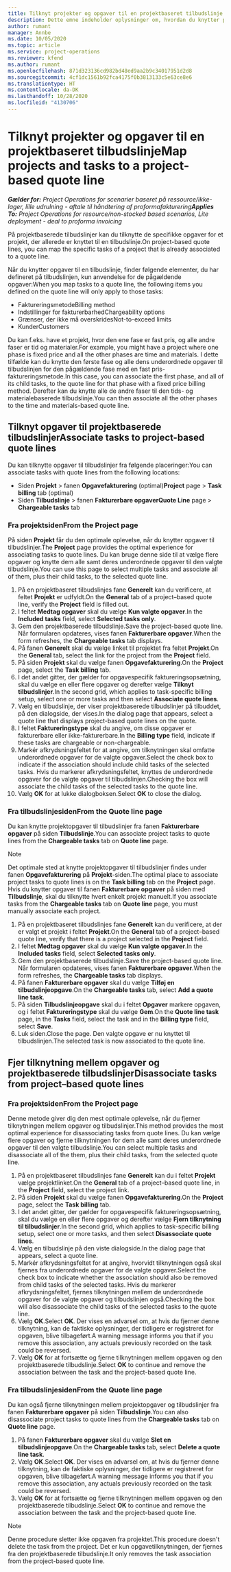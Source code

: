 ```yaml
---
title: Tilknyt projekter og opgaver til en projektbaseret tilbudslinje
description: Dette emne indeholder oplysninger om, hvordan du knytter projekter og opgaver til en projektbaseret opgavelinje.
author: rumant
manager: Annbe
ms.date: 10/05/2020
ms.topic: article
ms.service: project-operations
ms.reviewer: kfend
ms.author: rumant
ms.openlocfilehash: 871d323136cd982bd48ed9aa2b9c34017951d2d8
ms.sourcegitcommit: 4cf1dc1561b92fca4175f0b3813133c5e63ce8e6
ms.translationtype: HT
ms.contentlocale: da-DK
ms.lasthandoff: 10/28/2020
ms.locfileid: "4130706"
---
```

# <a name="map-projects-and-tasks-to-a-project-based-quote-line"></a><span data-ttu-id="5cbb5-103">Tilknyt projekter og opgaver til en projektbaseret tilbudslinje</span><span class="sxs-lookup"><span data-stu-id="5cbb5-103">Map projects and tasks to a project-based quote line</span></span>

<span data-ttu-id="5cbb5-104">_**Gælder for:** Project Operations for scenarier baseret på ressource/ikke-lager, lille udrulning - aftale til håndtering af proformafakturering_</span><span class="sxs-lookup"><span data-stu-id="5cbb5-104">_**Applies To:** Project Operations for resource/non-stocked based scenarios, Lite deployment - deal to proforma invoicing_</span></span>

<span data-ttu-id="5cbb5-105">På projektbaserede tilbudslinjer kan du tilknytte de specifikke opgaver for et projekt, der allerede er knyttet til en tilbudslinje.</span><span class="sxs-lookup"><span data-stu-id="5cbb5-105">On project-based quote lines, you can map the specific tasks of a project that is already associated to a quote line.</span></span>

<span data-ttu-id="5cbb5-106">Når du knytter opgaver til en tilbudslinje, finder følgende elementer, du har defineret på tilbudslinjen, kun anvendelse for de pågældende opgaver:</span><span class="sxs-lookup"><span data-stu-id="5cbb5-106">When you map tasks to a quote line, the following items you defined on the quote line will only apply to those tasks:</span></span>

- <span data-ttu-id="5cbb5-107">Faktureringsmetode</span><span class="sxs-lookup"><span data-stu-id="5cbb5-107">Billing method</span></span>
- <span data-ttu-id="5cbb5-108">Indstillinger for fakturerbarhed</span><span class="sxs-lookup"><span data-stu-id="5cbb5-108">Chargeability options</span></span>
- <span data-ttu-id="5cbb5-109">Grænser, der ikke må overskrides</span><span class="sxs-lookup"><span data-stu-id="5cbb5-109">Not-to-exceed limits</span></span>
- <span data-ttu-id="5cbb5-110">Kunder</span><span class="sxs-lookup"><span data-stu-id="5cbb5-110">Customers</span></span>

<span data-ttu-id="5cbb5-111">Du kan f.eks. have et projekt, hvor den ene fase er fast pris, og alle andre faser er tid og materialer.</span><span class="sxs-lookup"><span data-stu-id="5cbb5-111">For example, you might have a project where one phase is fixed price and all the other phases are time and materials.</span></span> <span data-ttu-id="5cbb5-112">I dette tilfælde kan du knytte den første fase og alle dens underordnede opgaver til tilbudslinjen for den pågældende fase med en fast pris-faktureringsmetode.</span><span class="sxs-lookup"><span data-stu-id="5cbb5-112">In this case, you can associate the first phase, and all of its child tasks, to the quote line for that phase with a fixed price billing method.</span></span> <span data-ttu-id="5cbb5-113">Derefter kan du knytte alle de andre faser til den tids- og materialebaserede tilbudslinje.</span><span class="sxs-lookup"><span data-stu-id="5cbb5-113">You can then associate all the other phases to the time and materials-based quote line.</span></span>

## <a name="associate-tasks-to-project-based-quote-lines"></a><span data-ttu-id="5cbb5-114">Tilknyt opgaver til projektbaserede tilbudslinjer</span><span class="sxs-lookup"><span data-stu-id="5cbb5-114">Associate tasks to project-based quote lines</span></span>

<span data-ttu-id="5cbb5-115">Du kan tilknytte opgaver til tilbudslinjer fra følgende placeringer:</span><span class="sxs-lookup"><span data-stu-id="5cbb5-115">You can associate tasks with quote lines from the following locations:</span></span>

- <span data-ttu-id="5cbb5-116">Siden **Projekt** > fanen **Opgavefakturering** (optimal)</span><span class="sxs-lookup"><span data-stu-id="5cbb5-116">**Project** page > **Task billing** tab (optimal)</span></span>
- <span data-ttu-id="5cbb5-117">Siden **Tilbudslinje** > fanen **Fakturerbare opgaver**</span><span class="sxs-lookup"><span data-stu-id="5cbb5-117">**Quote Line** page > **Chargeable tasks** tab</span></span> 

### <a name="from-the-project-page"></a><span data-ttu-id="5cbb5-118">Fra projektsiden</span><span class="sxs-lookup"><span data-stu-id="5cbb5-118">From the Project page</span></span>

<span data-ttu-id="5cbb5-119">På siden **Projekt** får du den optimale oplevelse, når du knytter opgaver til tilbudslinjer.</span><span class="sxs-lookup"><span data-stu-id="5cbb5-119">The **Project** page provides the optimal experience for associating tasks to quote lines.</span></span> <span data-ttu-id="5cbb5-120">Du kan bruge denne side til at vælge flere opgaver og knytte dem alle samt deres underordnede opgaver til den valgte tilbudslinje.</span><span class="sxs-lookup"><span data-stu-id="5cbb5-120">You can use this page to select multiple tasks and associate all of them, plus their child tasks, to the selected quote line.</span></span>

1. <span data-ttu-id="5cbb5-121">På en projektbaseret tilbudslinjes fane **Generelt** kan du verificere, at feltet **Projekt** er udfyldt.</span><span class="sxs-lookup"><span data-stu-id="5cbb5-121">On the **General** tab of a project–based quote line, verify the **Project** field is filled out.</span></span>
2. <span data-ttu-id="5cbb5-122">I feltet **Medtag opgaver** skal du vælge **Kun valgte opgaver**.</span><span class="sxs-lookup"><span data-stu-id="5cbb5-122">In the **Included tasks** field, select **Selected tasks only**.</span></span>
3. <span data-ttu-id="5cbb5-123">Gem den projektbaserede tilbudslinje.</span><span class="sxs-lookup"><span data-stu-id="5cbb5-123">Save the project-based quote line.</span></span> <span data-ttu-id="5cbb5-124">Når formularen opdateres, vises fanen **Fakturerbare opgaver**.</span><span class="sxs-lookup"><span data-stu-id="5cbb5-124">When the form refreshes, the **Chargeable tasks** tab displays.</span></span>
4. <span data-ttu-id="5cbb5-125">På fanen **Generelt** skal du vælge linket til projektet fra feltet **Projekt**.</span><span class="sxs-lookup"><span data-stu-id="5cbb5-125">On the **General** tab, select the link for the project from the **Project** field.</span></span>
5. <span data-ttu-id="5cbb5-126">På siden **Projekt** skal du vælge fanen **Opgavefakturering**.</span><span class="sxs-lookup"><span data-stu-id="5cbb5-126">On the **Project** page, select the **Task billing** tab.</span></span>
6. <span data-ttu-id="5cbb5-127">I det andet gitter, der gælder for opgavespecifik faktureringsopsætning, skal du vælge en eller flere opgaver og derefter vælge **Tilknyt tilbudslinjer**.</span><span class="sxs-lookup"><span data-stu-id="5cbb5-127">In the second grid, which applies to task-specific billing setup, select one or more tasks and then select **Associate quote lines**.</span></span>
7. <span data-ttu-id="5cbb5-128">Vælg en tilbudslinje, der viser projektbaserede tilbudslinjer på tilbuddet, på den dialogside, der vises.</span><span class="sxs-lookup"><span data-stu-id="5cbb5-128">In the dialog page that appears, select a quote line that displays project-based quote lines on the quote.</span></span>
8. <span data-ttu-id="5cbb5-129">I feltet **Faktureringstype** skal du angive, om disse opgaver er fakturerbare eller ikke-fakturerbare.</span><span class="sxs-lookup"><span data-stu-id="5cbb5-129">In the **Billing type** field, indicate if these tasks are chargeable or non-chargeable.</span></span>
9. <span data-ttu-id="5cbb5-130">Markér afkrydsningsfeltet for at angive, om tilknytningen skal omfatte underordnede opgaver for de valgte opgaver.</span><span class="sxs-lookup"><span data-stu-id="5cbb5-130">Select the check box to indicate if the association should include child tasks of the selected tasks.</span></span> <span data-ttu-id="5cbb5-131">Hvis du markerer afkrydsningsfeltet, knyttes de underordnede opgaver for de valgte opgaver til tilbudslinjen.</span><span class="sxs-lookup"><span data-stu-id="5cbb5-131">Checking the box will associate the child tasks of the selected tasks to the quote line.</span></span>
10. <span data-ttu-id="5cbb5-132">Vælg **OK** for at lukke dialogboksen.</span><span class="sxs-lookup"><span data-stu-id="5cbb5-132">Select **OK** to close the dialog.</span></span>

### <a name="from-the-quote-line-page"></a><span data-ttu-id="5cbb5-133">Fra tilbudslinjesiden</span><span class="sxs-lookup"><span data-stu-id="5cbb5-133">From the Quote line page</span></span>

<span data-ttu-id="5cbb5-134">Du kan knytte projektopgaver til tilbudslinjer fra fanen **Fakturerbare opgaver** på siden **Tilbudslinje**.</span><span class="sxs-lookup"><span data-stu-id="5cbb5-134">You can associate project tasks to quote lines from the **Chargeable tasks** tab on **Quote line** page.</span></span>

>[!NOTE]
><span data-ttu-id="5cbb5-135">Det optimale sted at knytte projektopgaver til tilbudslinjer findes under fanen **Opgavefakturering** på **Projekt**-siden.</span><span class="sxs-lookup"><span data-stu-id="5cbb5-135">The optimal place to associate project tasks to quote lines is on the **Task billing** tab on the **Project** page.</span></span> <span data-ttu-id="5cbb5-136">Hvis du knytter opgaver til fanen **Fakturerbare opgaver** på siden med **Tilbudslinje**, skal du tilknytte hvert enkelt projekt manuelt.</span><span class="sxs-lookup"><span data-stu-id="5cbb5-136">If you associate tasks from the **Chargeable tasks** tab on **Quote line** page, you must manually associate each project.</span></span>

1. <span data-ttu-id="5cbb5-137">På en projektbaseret tilbudslinjes fane **Generelt** kan du verificere, at der er valgt et projekt i feltet **Projekt**.</span><span class="sxs-lookup"><span data-stu-id="5cbb5-137">On the **General** tab of a project–based quote line, verify that there is a project selected in the **Project** field.</span></span>
2. <span data-ttu-id="5cbb5-138">I feltet **Medtag opgaver** skal du vælge **Kun valgte opgaver**.</span><span class="sxs-lookup"><span data-stu-id="5cbb5-138">In the **Included tasks** field, select **Selected tasks only**.</span></span>
3. <span data-ttu-id="5cbb5-139">Gem den projektbaserede tilbudslinje.</span><span class="sxs-lookup"><span data-stu-id="5cbb5-139">Save the project-based quote line.</span></span> <span data-ttu-id="5cbb5-140">Når formularen opdateres, vises fanen **Fakturerbare opgaver**.</span><span class="sxs-lookup"><span data-stu-id="5cbb5-140">When the form refreshes, the **Chargeable tasks** tab displays.</span></span>
4. <span data-ttu-id="5cbb5-141">På fanen **Fakturerbare opgaver** skal du vælge **Tilføj en tilbudslinjeopgave**.</span><span class="sxs-lookup"><span data-stu-id="5cbb5-141">On the **Chargeable tasks** tab, select **Add a quote line task**.</span></span>
5. <span data-ttu-id="5cbb5-142">På siden **Tilbudslinjeopgave** skal du i feltet **Opgaver** markere opgaven, og i feltet **Faktureringstype** skal du vælge **Gem**.</span><span class="sxs-lookup"><span data-stu-id="5cbb5-142">On the **Quote line task** page, in the **Tasks** field, select the task and in the **Billing type** field, select **Save**.</span></span> 
6. <span data-ttu-id="5cbb5-143">Luk siden.</span><span class="sxs-lookup"><span data-stu-id="5cbb5-143">Close the page.</span></span> <span data-ttu-id="5cbb5-144">Den valgte opgave er nu knyttet til tilbudslinjen.</span><span class="sxs-lookup"><span data-stu-id="5cbb5-144">The selected task is now associated to the quote line.</span></span>

## <a name="disassociate-tasks-from-projectbased-quote-lines"></a><span data-ttu-id="5cbb5-145">Fjer tilknytning mellem opgaver og projektbaserede tilbudslinjer</span><span class="sxs-lookup"><span data-stu-id="5cbb5-145">Disassociate tasks from project–based quote lines</span></span>

### <a name="from-the-project-page"></a><span data-ttu-id="5cbb5-146">Fra projektsiden</span><span class="sxs-lookup"><span data-stu-id="5cbb5-146">From the Project page</span></span>

<span data-ttu-id="5cbb5-147">Denne metode giver dig den mest optimale oplevelse, når du fjerner tilknytningen mellem opgaver og tilbudslinjer.</span><span class="sxs-lookup"><span data-stu-id="5cbb5-147">This method provides the most optimal experience for disassociating tasks from quote lines.</span></span> <span data-ttu-id="5cbb5-148">Du kan vælge flere opgaver og fjerne tilknytningen for dem alle samt deres underordnede opgaver til den valgte tilbudslinje.</span><span class="sxs-lookup"><span data-stu-id="5cbb5-148">You can select multiple tasks and disassociate all of the them, plus their child tasks, from the selected quote line.</span></span>

1. <span data-ttu-id="5cbb5-149">På en projektbaseret tilbudslinjes fane **Generelt** kan du i feltet **Projekt** vælge projektlinket.</span><span class="sxs-lookup"><span data-stu-id="5cbb5-149">On the **General** tab of a project–based quote line, in the **Project** field, select the project link.</span></span>
2. <span data-ttu-id="5cbb5-150">På siden **Projekt** skal du vælge fanen **Opgavefakturering**.</span><span class="sxs-lookup"><span data-stu-id="5cbb5-150">On the **Project** page, select the **Task billing** tab.</span></span>
3. <span data-ttu-id="5cbb5-151">I det andet gitter, der gælder for opgavespecifik faktureringsopsætning, skal du vælge en eller flere opgaver og derefter vælge **Fjern tilknytning til tilbudslinjer**.</span><span class="sxs-lookup"><span data-stu-id="5cbb5-151">In the second grid, which applies to task-specific billing setup, select one or more tasks, and then select **Disassociate quote lines**.</span></span>
4. <span data-ttu-id="5cbb5-152">Vælg en tilbudslinje på den viste dialogside.</span><span class="sxs-lookup"><span data-stu-id="5cbb5-152">In the dialog page that appears, select a quote line.</span></span>
5. <span data-ttu-id="5cbb5-153">Markér afkrydsningsfeltet for at angive, hvorvidt tilknytningen også skal fjernes fra underordnede opgaver for de valgte opgaver.</span><span class="sxs-lookup"><span data-stu-id="5cbb5-153">Select the check box to indicate whether the association should also be removed from child tasks of the selected tasks.</span></span> <span data-ttu-id="5cbb5-154">Hvis du markerer afkrydsningsfeltet, fjernes tilknytningen mellem de underordnede opgaver for de valgte opgaver og tilbudslinjen også.</span><span class="sxs-lookup"><span data-stu-id="5cbb5-154">Checking the box will also disassociate the child tasks of the selected tasks to the quote line.</span></span>
6. <span data-ttu-id="5cbb5-155">Vælg **OK**.</span><span class="sxs-lookup"><span data-stu-id="5cbb5-155">Select **OK**.</span></span> <span data-ttu-id="5cbb5-156">Der vises en advarsel om, at hvis du fjerner denne tilknytning, kan de faktiske oplysninger, der tidligere er registreret for opgaven, blive tilbageført.</span><span class="sxs-lookup"><span data-stu-id="5cbb5-156">A warning message informs you that if you remove this association, any actuals previously recorded on the task could be reversed.</span></span> 
7. <span data-ttu-id="5cbb5-157">Vælg **OK** for at fortsætte og fjerne tilknytningen mellem opgaven og den projektbaserede tilbudslinje.</span><span class="sxs-lookup"><span data-stu-id="5cbb5-157">Select **OK** to continue and remove the association between the task and the project-based quote line.</span></span>

### <a name="from-the-quote-line-page"></a><span data-ttu-id="5cbb5-158">Fra tilbudslinjesiden</span><span class="sxs-lookup"><span data-stu-id="5cbb5-158">From the Quote line page</span></span>

<span data-ttu-id="5cbb5-159">Du kan også fjerne tilknytningen mellem projektopgaver og tilbudslinjer fra fanen **Fakturerbare opgaver** på siden **Tilbudslinje**.</span><span class="sxs-lookup"><span data-stu-id="5cbb5-159">You can also disassociate project tasks to quote lines from the **Chargeable tasks** tab on **Quote line** page.</span></span>

1. <span data-ttu-id="5cbb5-160">På fanen **Fakturerbare opgaver** skal du vælge **Slet en tilbudslinjeopgave**.</span><span class="sxs-lookup"><span data-stu-id="5cbb5-160">On the **Chargeable tasks** tab, select **Delete a quote line task**.</span></span>
2. <span data-ttu-id="5cbb5-161">Vælg **OK**.</span><span class="sxs-lookup"><span data-stu-id="5cbb5-161">Select **OK**.</span></span> <span data-ttu-id="5cbb5-162">Der vises en advarsel om, at hvis du fjerner denne tilknytning, kan de faktiske oplysninger, der tidligere er registreret for opgaven, blive tilbageført.</span><span class="sxs-lookup"><span data-stu-id="5cbb5-162">A warning message informs you that if you remove this association, any actuals previously recorded on the task could be reversed.</span></span> 
3. <span data-ttu-id="5cbb5-163">Vælg **OK** for at fortsætte og fjerne tilknytningen mellem opgaven og den projektbaserede tilbudslinje.</span><span class="sxs-lookup"><span data-stu-id="5cbb5-163">Select **OK** to continue and remove the association between the task and the project-based quote line.</span></span>

>[!NOTE]
> <span data-ttu-id="5cbb5-164">Denne procedure sletter ikke opgaven fra projektet.</span><span class="sxs-lookup"><span data-stu-id="5cbb5-164">This procedure doesn't delete the task from the project.</span></span> <span data-ttu-id="5cbb5-165">Det er kun opgavetilknytningen, der fjernes fra den projektbaserede tilbudslinje.</span><span class="sxs-lookup"><span data-stu-id="5cbb5-165">It only removes the task association from the project-based quote line.</span></span>
